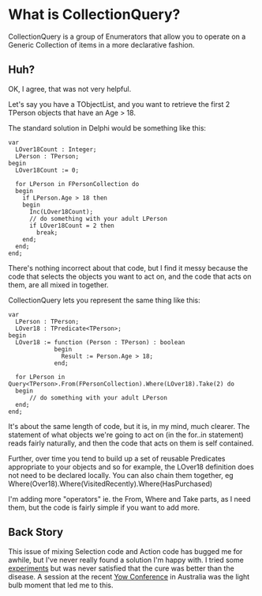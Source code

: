What is CollectionQuery?
========================
CollectionQuery is a group of Enumerators that allow you to operate on a Generic Collection of items in a more declarative fashion. 


Huh?
----

OK, I agree, that was not very helpful. 

Let's say you have a TObjectList<TPerson>, and you want to retrieve the first 2 TPerson objects that have an Age > 18. 

The standard solution in Delphi would be something like this:

    var
      LOver18Count : Integer;
      LPerson : TPerson;
    begin
      LOver18Count := 0;

      for LPerson in FPersonCollection do
      begin
        if LPerson.Age > 18 then
        begin
          Inc(LOver18Count);
          // do something with your adult LPerson
          if LOver18Count = 2 then
            break;
        end;
      end;
    end;

There's nothing incorrect about that code, but I find it messy because the code that selects the objects you want to act on, and the code that acts on them, are all mixed in together.

CollectionQuery lets you represent the same thing like this:

    var
      LPerson : TPerson;
      LOver18 : TPredicate<TPerson>;
    begin
      LOver18 := function (Person : TPerson) : boolean
                 begin
                   Result := Person.Age > 18;
                 end;

      for LPerson in Query<TPerson>.From(FPersonCollection).Where(LOver18).Take(2) do
      begin
          // do something with your adult LPerson
      end;
    end;
 
It's about the same length of code, but it is, in my mind, much clearer. The statement of what objects we're going to act on (in the for..in statement) reads fairly naturally, and then the code that acts on them is self contained. 

Further, over time you tend to build up a set of reusable Predicates appropriate to your objects and so for example, the LOver18 definition does not need to be declared locally. You can also chain them together, eg Where(Over18).Where(VisitedRecently).Where(HasPurchased)

I'm adding more "operators" ie. the From, Where and Take parts, as I need them, but the code is fairly simple if you want to add more.


Back Story
----------
This issue of mixing Selection code and Action code has bugged me for awhile, but I've never really found a solution I'm happy with. I tried some [experiments](http://www.malcolmgroves.com/blog/?p=273) but was never satisfied that the cure was better than the disease. A session at the recent [Yow Conference](http://yowconference.com.au/) in Australia was the light bulb moment that led me to this.